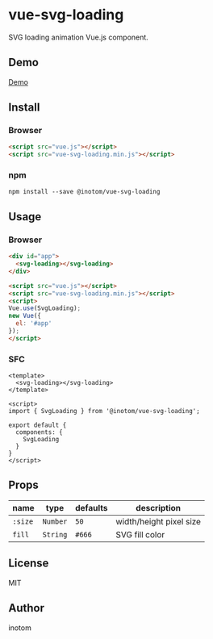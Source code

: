 # vue-svg-loading

SVG loading animation Vue.js component.


## Demo

[Demo](http://sandbox.serendip.ws/vue-svg-loading.html)


## Install

### Browser

```html
<script src="vue.js"></script>
<script src="vue-svg-loading.min.js"></script>
```


### npm

```
npm install --save @inotom/vue-svg-loading
```


## Usage

### Browser

```html
<div id="app">
  <svg-loading></svg-loading>
</div>

<script src="vue.js"></script>
<script src="vue-svg-loading.min.js"></script>
<script>
Vue.use(SvgLoading);
new Vue({
  el: '#app'
});
</script>
```


### SFC

```vue
<template>
  <svg-loading></svg-loading>
</template>

<script>
import { SvgLoading } from '@inotom/vue-svg-loading';

export default {
  components: {
    SvgLoading
  }
}
</script>
```


## Props

| name    | type     | defaults | description              |
|---------|----------|----------|--------------------------|
| `:size` | `Number` | `50`     | width/height pixel size  |
| `fill`  | `String` | `#666`   | SVG fill color           |


## License

MIT


## Author

inotom
